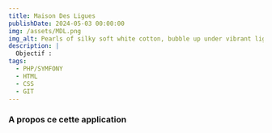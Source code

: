 ```yaml
---
title: Maison Des Ligues
publishDate: 2024-05-03 00:00:00
img: /assets/MDL.png
img_alt: Pearls of silky soft white cotton, bubble up under vibrant lighting
description: |
  Objectif : 
tags:
  - PHP/SYMFONY
  - HTML
  - CSS
  - GIT
---
```


### A propos ce cette application